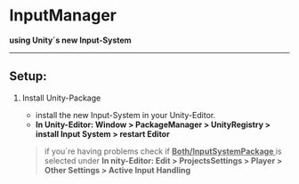 # InputManager
**using Unity´s new Input-System**

<hr />

## Setup:
1. Install Unity-Package
    - install the new Input-System in your Unity-Editor. 
    - **In Unity-Editor: Window > PackageManager > UnityRegistry > install Input System > restart Editor**

    > if you´re having problems check if <ins> **Both/InputSystemPackage** </ins> is selected under **In nity-Editor: Edit > ProjectsSettings > Player > Other Settings > Active Input Handling**
